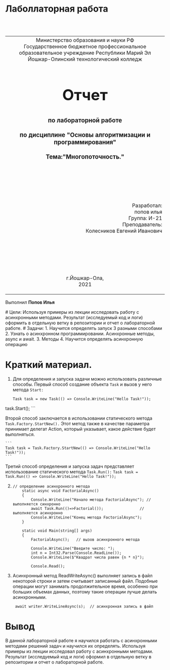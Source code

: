 # Лаболлаторная работа
<table style="width: 100%;">
  <tr>
    <td style="text-align: center; border: none;">
    Министерство образования и науки РФ<br>
Государственное бюджетное профессиональное образовательное учреждение Республики Марий Эл<br>
Йошкар-Олинский технологический колледж
</td>
  </tr>
  <tr>
    <td style="text-align: center; border: none; height: 15em;">
    <h2 style="font-size:3em;">Отчет</h2>
      <h3>по лабораторной работе<br><br> по дисциплине "Основы алгоритмизации и программирования"<br><br> Тема:<b>"Многопоточность."<b> </h3></td>
  </tr>
  <tr>
    <br><br><td style="text-align: right; border: none; height: 20em;">
      Разработал:<br/>
      попов илья<br>
      Группа: И-21<br>
      Преподаватель:<br>
      Колесников Евгений Иванович
    </td>
  </tr>
  <tr>
    <td style="text-align: center; border: none; height: 5em;">
    г.Йошкар-Ола,<br> 2021</td>
  </tr>
</table>

Выполнил **Попов Илья**
<div style="page-break-after: always;"></div>
# Цели:
Используя примеры из лекции исследовать работу с асинхронными методами. Результат (исследуемый код и логи) оформить в отдельную ветку в репозитории и отчет о лабораторной работе.
# Задачи:
 1.  Научится определять запуск 3 разными способами
 2. Узнать о асинхронном программировании. Асинхронные методы, async и await.
 3. Методы
 4. Научится определять асинхронную операцию



# Краткий материал.

1. Для определения и запуска задачи можно использовать различные способы. Первый способ создание объекта ```Task``` и вызов у него метода ```Start: ``` 

    ```
    Task task = new Task(() => Console.WriteLine("Hello Task!"));
task.Start();
    ```

   Второй способ заключается в использовании статического метода ```Task.Factory.StartNew().``` Этот метод также в качестве параметра принимает делегат Action, который указывает, какое действие будет выполняться.

    ```
    Task task = Task.Factory.StartNew(() => Console.WriteLine("Hello Task!"));
    ```

   Третий способ определения и запуска задач представляет использование статического метода ```Task.Run():```
    ```
    Task task = Task.Run(() => Console.WriteLine("Hello Task!"));
    ```

2. 
    ```
    // определение асинхронного метода
        static async void FactorialAsync()
        {
            Console.WriteLine("Начало метода FactorialAsync"); // выполняется синхронно
            await Task.Run(()=>Factorial());                // выполняется асинхронно
            Console.WriteLine("Конец метода FactorialAsync");
        }
 
        static void Main(string[] args)
        {
            FactorialAsync();   // вызов асинхронного метода
 
            Console.WriteLine("Введите число: ");
            int n = Int32.Parse(Console.ReadLine());
            Console.WriteLine($"Квадрат числа равен {n * n}");
             
            Console.Read();
    ```
3. Асинхронный метод ReadWriteAsync() выполняет запись в файл некоторой строки и затем считывает записанный файл. Подобные операции могут занимать продолжительное время, особенно при больших объемах данных, поэтому такие операции лучше делать асинхронными.

   ```
    await writer.WriteLineAsync(s);  // асинхронная запись в файл
    ```


# Вывод
В данной лабораторной работе я научился работать с асинхронными методами решений задач и научился их определять. Используя примеры из лекции исследовал работу с асинхронными методами. Результат (исследуемый код и логи) оформил в отдельную ветку в репозитории и отчет о лабораторной работе.